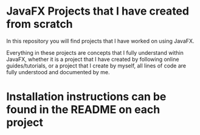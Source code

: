 # JavaFX Projects that I have created from scratch

In this repository you will find projects that I have worked on using JavaFX.

Everything in these projects are concepts that I fully understand within JavaFX, whether it is a project that I have created by following online guides/tutorials, or a project that I create by myself, all lines of code are fully understood and documented by me. 

# Installation instructions can be found in the README on each project
